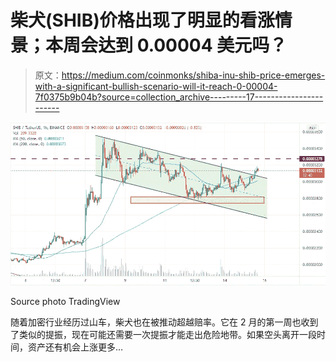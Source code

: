 # 柴犬(SHIB)价格出现了明显的看涨情景；本周会达到 0.00004 美元吗？

> 原文：<https://medium.com/coinmonks/shiba-inu-shib-price-emerges-with-a-significant-bullish-scenario-will-it-reach-0-00004-7f0375b9b04b?source=collection_archive---------17----------------------->

![](img/8c52326ebfdaa9582a07f61d8ccb221d.png)

Source photo TradingView

随着加密行业经历过山车，柴犬也在被推动超越赔率。它在 2 月的第一周也收到了类似的提振，现在可能还需要一次提振才能走出危险地带。如果空头离开一段时间，资产还有机会上涨更多…